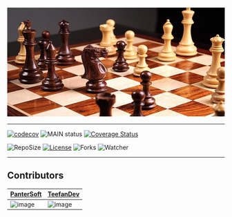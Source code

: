 ![bannerImage](chess_banner.jpeg)

---

[![codecov](https://codecov.io/gh/Pantersoft/mastermind/branch/06-ContinuousDeployment/graph/badge.svg?token=PUIFJ9PH30)](https://codecov.io/gh/PanterSoft/Chess/tree/develop)
![MAIN status](https://github.com/PanterSoft/Chess/actions/workflows/coveralls.yml/badge.svg)
[![Coverage Status](https://coveralls.io/repos/github/PanterSoft/Chess/badge.svg?branch=06-ContinuousDeployment)](https://coveralls.io/github/PanterSoft/Chess?branch=06-ContinuousDeployment)

![RepoSize](https://img.shields.io/github/repo-size/PanterSoft/Chess)
[![License](https://img.shields.io/github/license/PanterSoft/Chess?color=green)](https://cdn130.picsart.com/272563229032201.jpg?r1024x1024)
![Forks](https://img.shields.io/github/forks/PanterSoft/Chess?color=green&style=social)
![Watcher](https://img.shields.io/github/watchers/PanterSoft/Chess?style=social)

---

## Contributors
| [PanterSoft](https://github.com/PanterSoft)  |  [TeefanDev](https://github.com/TeefanDev) | 
|---|---|
| ![image](https://github-readme-streak-stats.herokuapp.com/?user=PanterSoft) | ![image](https://github-readme-streak-stats.herokuapp.com/?user=TeefanDev)  |
